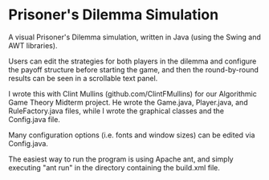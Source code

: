 Prisoner's Dilemma Simulation
===========


A visual Prisoner's Dilemma simulation, written in Java (using the Swing and AWT libraries).

Users can edit the strategies for both players in the dilemma and configure the payoff structure before starting the game, and then the round-by-round results can be seen in a scrollable text panel.

I wrote this with Clint Mullins (github.com/ClintFMullins) for our Algorithmic Game Theory Midterm project. He wrote the Game.java, Player.java, and RuleFactory.java files, while I wrote the graphical classes and the Config.java file.

Many configuration options (i.e. fonts and window sizes) can be edited via Config.java.

The easiest way to run the program is using Apache ant, and simply executing "ant run" in the directory containing the build.xml file.